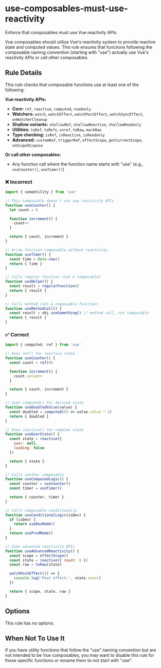 # use-composables-must-use-reactivity

Enforce that composables must use Vue reactivity APIs.

Vue composables should utilize Vue's reactivity system to provide reactive state and computed values. This rule ensures that functions following the composable naming convention (starting with "use") actually use Vue's reactivity APIs or call other composables.

## Rule Details

This rule checks that composable functions use at least one of the following:

**Vue reactivity APIs:**
- **Core:** `ref`, `reactive`, `computed`, `readonly`
- **Watchers:** `watch`, `watchEffect`, `watchPostEffect`, `watchSyncEffect`, `onWatcherCleanup`
- **Shallow variants:** `shallowRef`, `shallowReactive`, `shallowReadonly`
- **Utilities:** `toRef`, `toRefs`, `unref`, `toRaw`, `markRaw`
- **Type checking:** `isRef`, `isReactive`, `isReadonly`
- **Advanced:** `customRef`, `triggerRef`, `effectScope`, `getCurrentScope`, `onScopeDispose`

**Or call other composables:**
- Any function call where the function name starts with "use" (e.g., `useCounter()`, `useTimer()`)

### ❌ Incorrect

```js
import { someUtility } from 'vue'

// This composable doesn't use any reactivity APIs
function useCounter() {
  let count = 0

  function increment() {
    count++
  }

  return { count, increment }
}

// Arrow function composable without reactivity
function useTimer() {
  const time = Date.now()
  return { time }
}

// Calls regular function (not a composable)
function useHelper() {
  const result = regularFunction()
  return { result }
}

// Calls method (not a composable function)
function useMethodCall() {
  const result = obj.useSomething() // method call, not composable
  return { result }
}
```

### ✅ Correct

```js
import { computed, ref } from 'vue'

// Uses ref() for reactive state
function useCounter() {
  const count = ref(0)

  function increment() {
    count.value++
  }

  return { count, increment }
}

// Uses computed() for derived state
function useDoubledValue(value) {
  const doubled = computed(() => value.value * 2)
  return { doubled }
}

// Uses reactive() for complex state
function useUserState() {
  const state = reactive({
    user: null,
    loading: false
  })

  return { state }
}

// Calls another composable
function useComposedLogic() {
  const counter = useCounter()
  const timer = useTimer()

  return { counter, timer }
}

// Calls composable conditionally
function useConditionalLogic(isDev) {
  if (isDev) {
    return useDevMode()
  }
  return useProdMode()
}

// Uses advanced reactivity APIs
function useAdvancedReactivity() {
  const scope = effectScope()
  const state = reactive({ count: 0 })
  const raw = toRaw(state)

  watchPostEffect(() => {
    console.log('Post effect:', state.count)
  })

  return { scope, state, raw }
}
```

## Options

This rule has no options.

## When Not To Use It

If you have utility functions that follow the "use" naming convention but are not intended to be Vue composables, you may want to disable this rule for those specific functions or rename them to not start with "use".
